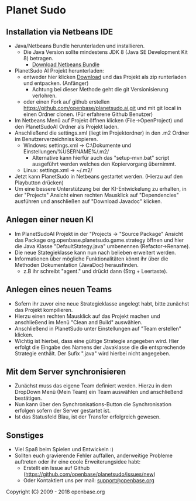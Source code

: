 # Planet Sudo

## Installation via Netbeans IDE

- Java/Netbeans Bundle herunterladen und installieren.
    - Die Java Version sollte mindestens JDK 8 (Java SE Development Kit 8) betragen.
        - [Download Netbeans Bundle](http://www.oracle.com/technetwork/java/javase/downloads/jdk-netbeans-jsp-142931.html)
- PlanetSudo AI Projekt herunterladen:
    - entweder hier klicken [Download](https://github.com/openbase/planetsudo.ai/archive/master.zip) und das Projekt als zip runterladen und entpacken. (Anfänger)
        - Achtung bei dieser Methode geht die git Versionisierung verlohren.
    - oder einen Fork auf github erstellen https://github.com/openbase/planetsudo.ai.git und mit git local in einen Ordner clonen. (Für erfahrene Github Benutzer)
- Im Netbeans Menü auf Projekt öffnen klicken (File->OpenProject) und den PlanetSudoAI Ordner als Projekt laden.
- Anschließend die settings.xml (liegt im Projektordner) in den .m2 Ordner im Benutzerverzeichniss kopieren. 
    - Windows: settings.xml -> C:\Dokumente und Einstellungen/%USERNAME%/.m2/
        - Alternative kann hierfür auch das "setup-mvn.bat" script ausgeführt werden welches den Kopiervorgang übernimmt.
    - Linux: settings.xml -> ~/.m2/
- Jetzt kann PlanetSudo in Netbeans gestartet werden. (Hierzu auf den Playbutton drücken)
- Um eine bessere Unterstützung bei der KI-Entwickelung zu erhalten, in der "Projects" Ansicht einen rechten Mausklick auf "Dependencies" ausführen und anschließen auf "Download Javadoc" klicken.

## Anlegen einer neuen KI

- Im PlanetSudoAI Projekt in der "Projects -> "Source Package" Ansicht das Package org.openbase.planetsudo.game.strategy öffnen und hier die Java Klasse "DefaultStategy.java" umbenennen (Refactor->Rename).
- Die neue Stategieklasse kann nun nach belieben erweitert werden.
- Informationen über mögliche Funktionalitäten könnt ihr über die Methoden Dokumentation (JavaDoc) herausfinden.
    - z.B ihr schreibt "agent." und drückt dann (Strg + Leertaste).

## Anlegen eines neuen Teams

- Sofern ihr zuvor eine neue Strategieklasse angelegt habt, bitte zunächst das Projekt kompilieren. 
- Hierzu einen rechten Mausklick auf das Projekt machen und anschließend im Menü "Clean and Build" auswählen. 
- Anschließend in PlanetSudo unter Einstellungen auf "Team erstellen" klicken.
- Wichtig ist hierbei, dass eine gültige Strategie angegeben wird. Hier erfolgt die Eingabe des Namens der Javaklasse die die entsprechende Strategie enthält. Der Sufix ".java" wird hierbei nicht angegeben.

## Mit dem Server synchronisieren

- Zunächst muss das eigene Team definiert werden. Hierzu in dem DropDown Menü (Mein Team) ein Team auswählen und anschließend bestätigen.
- Nun kann über den Synchronisations-Button die Synchronisation erfolgen sofern der Server gestartet ist.
- Ist das Statusfeld Blau, ist der Transfer erfolgreich gewesen.

## Sonstiges

- Viel Spaß beim Spielen und Entwickeln :)
- Sollten euch gravierende Fehler auffallen, anderweitige Probleme auftreten oder ihr eine coole Erweiterungsidee habt:
    - Erstellt ein Issue auf Github (https://github.com/openbase/planetsudo/issues/new)
    - Oder Kontaktiert uns per mail: support@openbase.org


Copyright (C) 2009 - 2018 openbase.org
